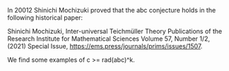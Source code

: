 In 20012 Shinichi Mochizuki proved that the abc conjecture holds in the following historical paper:

Shinichi Mochizuki, Inter-universal Teichmüller Theory Publications of the Research Institute for Mathematical Sciences
Volume 57, Number 1/2, (2021) Special Issue, https://ems.press/journals/prims/issues/1507.

We find some examples of c >= rad(abc)^k.
